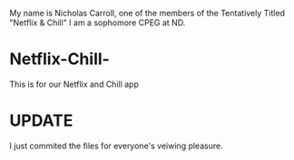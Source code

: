 My name is Nicholas Carroll, one of the members of the Tentatively Titled "Netflix & Chill"  I am a sophomore CPEG at
ND.  

# Netflix-Chill-
This is for our Netflix and Chill app



UPDATE
======



I just commited the files for everyone's veiwing pleasure.  

